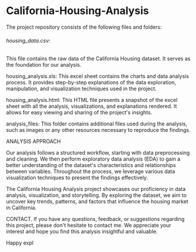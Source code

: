 # California-Housing-Analysis

The project repository consists of the following files and folders:

###### housing_data.csv: 
This file contains the raw data of the California Housing dataset. It serves as the foundation for our analysis.

housing_analysis.xls: This excel sheet contains the charts and data analysis process. It provides step-by-step explanations of the data exploration, manipulation, and visualization techniques used in the project.

housing_analysis.html: This HTML file presents a snapshot of the excel sheet with all the analysis, visualizations, and explanations rendered. It allows for easy viewing and sharing of the project's insights.

analysis_files: This folder contains additional files used during the analysis, such as images or any other resources necessary to reproduce the findings.


ANALYSIS APPROACH

Our analysis follows a structured workflow, starting with data preprocessing and cleaning. We then perform exploratory data analysis (EDA) to gain a better understanding of the dataset's characteristics and relationships between variables. Throughout the process, we leverage various data visualization techniques to present the findings effectively.

The California Housing Analysis project showcases our proficiency in data analysis, visualization, and storytelling. By exploring the dataset, we aim to uncover key trends, patterns, and factors that influence the housing market in California.




CONTACT.
If you have any questions, feedback, or suggestions regarding this project, please don't hesitate to contact me. We appreciate your interest and hope you find this analysis insightful and valuable.

Happy expl
